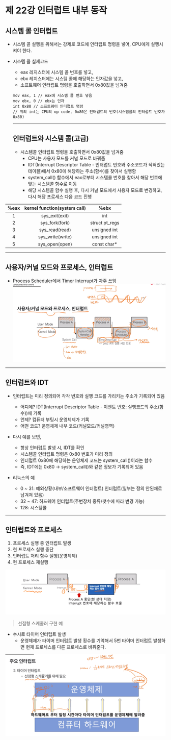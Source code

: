 # 제 22강 인터럽트 내부 동작 
## 시스템 콜 인터럽트 
- 시스템 콜 실행을 위해서는 강제로 코드에 인터럽트 명령을 넣어, CPU에게 실행시켜야 한다. 
- 시스템 콜 실제코드 
  - eax 레지스터에 시스템 콜 번호를 넣고, 
  - ebx 레지스터에는 시스템 콜에 해당하는 인자값을 넣고, 
  - 소프트웨어 인터럽트 명령을 호출하면서 0x80값을 넘겨줌 

  ```
  mov eax, 1 // eax에 시스템 콜 번호 넣음 
  mov ebx, 0 // ebx는 인자 
  int 0x80 // 소프트웨어 인터럽트 명령 
  // 위의 int는 CPU의 op code, 0x80은 인터럽트의 번호(시스템콜의 인터럽트 번호가 0x80)
  ```

  ---
  ## 인터럽트와 시스템 콜(고급)
  - 시스템콜 인터럽트 명령을 호출하면서 0x80값을 넘겨줌 
    - CPU는 사용자 모드를 커널 모드로 바꿔줌 
    - IDT(Interrupt Descriptor Table - 인터럽트 번호와 주소코드가 적혀있는 테이블)에서 0x80에 해당하는 주소(함수)를 찾아서 실행함 
    - system_call() 함수에서 eax로부터 시스템콜 번호를 찾아서 해당 번호에 맞는 시스템콜 함수로 이동 
    - 해당 시스템콜 함수 실행 후, 다시 커널 모드에서 사용자 모드로 변경하고, 다시 해당 프로세스 다음 코드 진행 


| %eax | kernel function(system call) | %ebx |
|:--:|:--:|:--:|
| 1 | sys_exit(exit) | int |
| 2 | sys_fork(fork) | struct pt_regs |
| 3 | sys_read(read) | unsigned int |
| 4 | sys_write(write) | unsigned int |
| 5 | sys_open(open) | const char* |

---
## 사용자/커널 모드와 프로세스, 인터럽트 
- Process Scheduler에서 Timer Interrupt가 자주 쓰임 
![사용자/커널 모드와 프로세스, 인터럽트 ](../img/user_kernel_process_interrupt.png)

---
## 인터럽트와 IDT 
- 인터럽트는 미리 정의되어 각각 번호와 실행 코드를 가리키는 주소가 기록되어 있음 
  - 어디에? IDT(Interrupt Descriptor Table - 이벤트 번호: 실행코드의 주소(함수))에 기록 
  - 언제? 컴퓨터 부팅시 운영체제가 기록 
  - 어떤 코드? 운영체제 내부 코드(커널모드/커널영역) 

- 다시 예를 보면,
  - 항상 인터럽트 발생 시, IDT를 확인 
  - 시스템콜 인터럽트 명령은 0x80 번호가 미리 정의 
  - 인터럽트 0x80에 해당하는 운영체제 코드는 system_call()이라는 함수 
  - 즉, IDT에는 0x80 -> system_call()와 같은 정보가 기록되어 있음 

- 리눅스의 예 
  - 0 ~ 31: 예외상황(내부/소프트웨어 인터럽트) 인터럽트(일부는 정의 안된채로 남겨져 있음)
  - 32 ~ 47: 하드웨어 인터럽트(주변장치 종류/갯수에 따라 변경 가능) 
  - 128: 시스템콜    

---
## 인터럽트와 프로세스 
1. 프로세스 실행 중 인터럽트 발생 
2. 현 프로세스 실행 중단 
3. 인터럽트 처리 함수 실행(운영체제)
4. 현 프로세스 재실행 

![인터럽트와 프로세스](../img/interrupt_process.png)  

> 선점형 스케줄러 구현 예 
- 수시로 타이머 인터럽트 발생 
  - 운영체제가 타이머 인터럽트 발생 횟수를 기억해서 5번 타이머 인터럽트 발생하면 현재 프로세스를 다른 프로세스로 바꿔준다. 

![타이머 인터럽트](../img/timer_interrupt.png)  
  